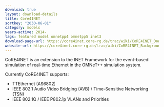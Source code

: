 ```yaml
---
download: true
layout: download-details
title: Core4INET
sortkey: "2030-06-01"
category: models
years-active: 2014-
tags: featured model omnetpp4 omnetpp5 inet3
download-page-url: https://core4inet.core-rg.de/trac/wiki/CoRE4INET_Download
website-url: https://core4inet.core-rg.de/trac/wiki/CoRE4INET_Background
---
```


CoRE4INET is an extension to the INET Framework for the event-based simulation
of real-time Ethernet in the OMNeT++ simulation system.

Currently CoRE4INET supports:
- TTEthernet (AS6802)
- IEEE 802.1 Audio Video Bridging (AVB) / Time-Sensitive Networking (TSN)
- IEEE 802.1Q / IEEE P802.1p VLANs and Priorities

